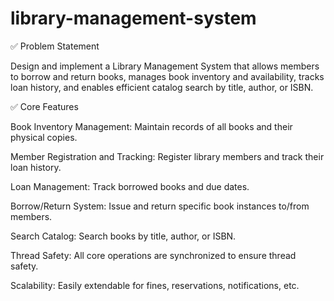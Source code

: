 # library-management-system
✅ Problem Statement

Design and implement a Library Management System that allows members to borrow and return books, manages book inventory and availability, tracks loan history, and enables efficient catalog search by title, author, or ISBN.

✅ Core Features

Book Inventory Management: Maintain records of all books and their physical copies.

Member Registration and Tracking: Register library members and track their loan history.

Loan Management: Track borrowed books and due dates.

Borrow/Return System: Issue and return specific book instances to/from members.

Search Catalog: Search books by title, author, or ISBN.

Thread Safety: All core operations are synchronized to ensure thread safety.

Scalability: Easily extendable for fines, reservations, notifications, etc.


